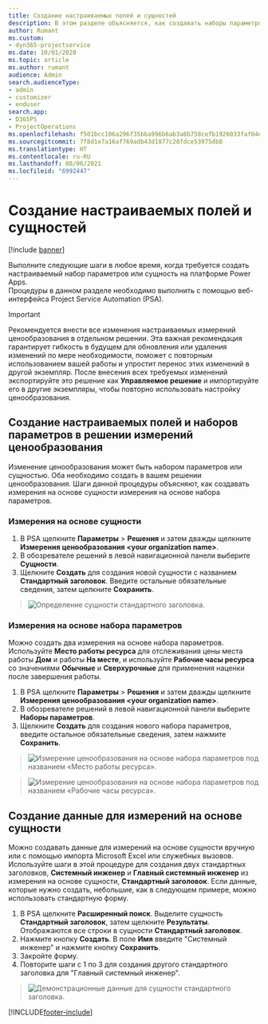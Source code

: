 ```yaml
---
title: Создание настраиваемых полей и сущностей
description: В этом разделе объясняется, как создавать наборы параметров и сущности в вашем собственном решении на платформе Power Apps.
author: Rumant
ms.custom:
- dyn365-projectservice
ms.date: 10/01/2020
ms.topic: article
ms.author: rumant
audience: Admin
search.audienceType:
- admin
- customizer
- enduser
search.app:
- D365PS
- ProjectOperations
ms.openlocfilehash: f501bcc106a296f35bba996b6ab3a8b758cefb1926033faf04ee23c42bc94d39
ms.sourcegitcommit: 7f8d1e7a16af769adb43d1877c28fdce53975db8
ms.translationtype: HT
ms.contentlocale: ru-RU
ms.lasthandoff: 08/06/2021
ms.locfileid: "6992447"
---
```

# <a name="create-custom-fields-and-entities"></a>Создание настраиваемых полей и сущностей 

[!include [banner](../includes/psa-now-project-operations.md)]

Выполните следующие шаги в любое время, когда требуется создать настраиваемый набор параметров или сущность на платформе Power Apps.  
Процедуры в данном разделе необходимо выполнить с помощью веб-интерфейса Project Service Automation (PSA).

> [!IMPORTANT]
> Рекомендуется внести все изменения настраиваемых измерений ценообразования в отдельном решении. Эта важная рекомендация гарантирует гибкость в будущем для обновления или удаления изменений по мере необходимости, поможет с повторным использованием вашей работы и упростит перенос этих изменений в другой экземпляр. После внесения всех требуемых изменений экспортируйте это решение как **Управляемое решение** и импортируйте его в другие экземпляры, чтобы повторно использовать настройку ценообразования.

  
## <a name="create-custom-fields-and-option-sets-in-the-pricing-dimension-solution"></a>Создание настраиваемых полей и наборов параметров в решении измерений ценообразования

Изменение ценообразования может быть набором параметров или сущностью. Оба необходимо создать в вашем решении ценообразования. Шаги данной процедуры объясняют, как создавать измерения на основе сущности измерения на основе набора параметров.

### <a name="entity-based-dimensions"></a>Измерения на основе сущности

1. В PSA щелкните **Параметры** > **Решения** и затем дважды щелкните **Измерения ценообразования \<your organization name>**.
2. В обозревателе решений в левой навигационной панели выберите **Сущности**.
3. Щелкните **Создать** для создания новой сущности с названием **Стандартный заголовок**. Введите остальные обязательные сведения, затем щелкните **Сохранить**.

> ![Определение сущности стандартного заголовка.](media/Standard-Title-entity-definition.png)


### <a name="option-set-based-dimensions"></a>Измерения на основе набора параметров 
Можно создать два измерения на основе набора параметров. Используйте **Место работы ресурса** для отслеживания цены места работы **Дом** и работы **На месте**, и используйте **Рабочие часы ресурса** со значениями **Обычные** и **Сверхурочные** для применения наценки после завершения работы.


1. В PSA щелкните **Параметры** > **Решения** и затем дважды щелкните **Измерения ценообразования \<your organization name>**. 
2. В обозревателе решений в левой навигационной панели выберите **Наборы параметров**. 
3. Щелкните **Создать** для создания нового набора параметров, введите остальное обязательные сведения, затем нажмите **Сохранить**.

> ![Измерение ценообразования на основе набора параметров под названием «Место работы ресурса».](media/Option-set-PD-called-Resource-Work-Location.png)

> ![Измерение ценообразования на основе набора параметров под названием «Рабочие часы ресурса».](media/Option-set-PD-called-Resource-Work-Hours.PNG)


## <a name="create-data-for-entity-based-dimensions"></a>Создание данные для измерений на основе сущности

Можно создавать данные для измерений на основе сущности вручную или с помощью импорта Microsoft Excel или служебных вызовов. Используйте шаги в этой процедуре для создания двух стандартных заголовков, **Системный инженер** и **Главный системный инженер** из измерения на основе сущности, **Стандартный заголовок**. Если данные, которые нужно создать, небольшие, как в следующем примере, можно использовать стандартную форму.

1. В PSA щелкните **Расширенный поиск**. Выделите сущность **Стандартный заголовок**, затем щелкните **Результаты**. Отображаются все строки в сущности **Стандартный заголовок**.
2. Нажмите кнопку **Создать**. В поле **Имя** введите "Системный инженер" и нажмите кнопку **Сохранить**.
3. Закройте форму. 
4. Повторите шаги с 1 по 3 для создания другого стандартного заголовка для "Главный системный инженер".

> ![Демонстрационные данные для сущности стандартного заголовка.](media/ST-data.png)




[!INCLUDE[footer-include](../includes/footer-banner.md)]